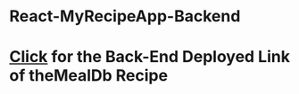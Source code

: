 # React-MyRecipeApp-Backend

# [Click](https://themealdb-99.herokuapp.com/) for the Back-End Deployed Link of theMealDb Recipe  
